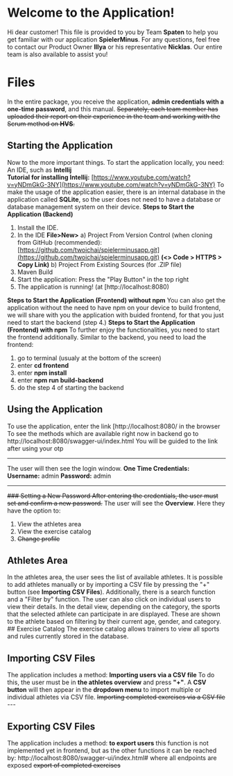 # Welcome to the Application! 
Hi dear customer! This file is provided to you by Team 
**Spaten** to help you get familiar with our application **SpielerMinus**. For any questions, feel free to contact our Product Owner **Illya** or his representative **Nicklas**. 
Our entire team is also available to assist you!
# Files 
In the entire package, you receive the application, **admin credentials with a one-time password**, and this manual. ~~Separately, each team member has uploaded their report on their experience in the team and working with the Scrum method on **HVS**.~~ 

## Starting the Application 
Now to the more important things. To start the application locally, you need: An IDE, such as **Intellij**  
**Tutorial for installing Intellij:** [https://www.youtube.com/watch?v=yNDmGkG-3NY](https://www.youtube.com/watch?v=yNDmGkG-3NY) 
To make the usage of the application easier, there is an internal database in the application called **SQLite**, so the user does not need to have a database or database management system on their device. **Steps to Start the Application (Backend)**  
1. Install the IDE. 
2. In the IDE **File>New>** 
	a) Project From Version Control (when cloning from GitHub (recommended): [https://github.com/twoichai/spielerminusapp.git](https://github.com/twoichai/spielerminusapp.git) 
**(<> Code > HTTPS > Copy Link)** 
b) Project From Existing Sources (for .ZIP file)
3. Maven Build 
4. Start the application: Press the "Play Button" in the top right 
5.  The application is running! (at [http://localhost:8080)

**Steps to Start the Application (Frontend) without npm** 
You can also get the application without the need to have npm on your device to build frontend, we will share with you the application with buided frontend, for that you just need to start the backend (step 4.)
**Steps to Start the Application (Frontend) with npm** 
To further enjoy the functionalities, you need to start the frontend additionally. Similar to the backend, you need to load the frontend:
1. go to terminal (usualy at the bottom of the screen)
2. enter **cd frontend** 
3. enter **npm install**
4. enter **npm run build-backend**
5. do the step 4 of starting the backend 

## Using the Application
To use the application, enter the link [http://localhost:8080/ in the browser 
To see the methods which are available right now in backend go to
http://localhost:8080/swagger-ui/index.html
You will be guided to the link after using your otp

--- 
The user will then see the login window. 
**One Time Credentials:**  
**Username:** admin 
**Password:** admin 

--- 
~~### Setting a New Password After entering the credentials, the user must set and confirm a new password.~~ 
The user will see the **Overview**. Here they have the option to: 
1. View the athletes area 
2.  View the exercise catalog 
3.  ~~Change profile~~ 
## Athletes Area 
In the athletes area, the user sees the list of available athletes. It is possible to add athletes manually or by importing a CSV file by pressing the "+" button (see **Importing CSV Files**). Additionally, there is a search function and a "Filter by" function. The user can also click on individual users to view their details. In the detail view, depending on the category, the sports that the selected athlete can participate in are displayed. These are shown to the athlete based on filtering by their current age, gender, and category. ## Exercise Catalog The exercise catalog allows trainers to view all sports and rules currently stored in the database. 
## Importing CSV Files 
The application includes a method: 
**Importing users via a CSV file** 
To do this, the user must be in **the athletes overview** and press **"+"**. A **CSV button** will then appear in the **dropdown menu** to import multiple or individual athletes via CSV file.
 ~~Importing completed exercises via a CSV file~~ --- 
 ## Exporting CSV Files 
 The application includes a method: 
 **to export users**
 this function is not implemented yet in frontend, but as the other functions it can be reached by:
 http://localhost:8080/swagger-ui/index.html#
 where all endpoints are exposed
 ~~export of completed exercises~~
